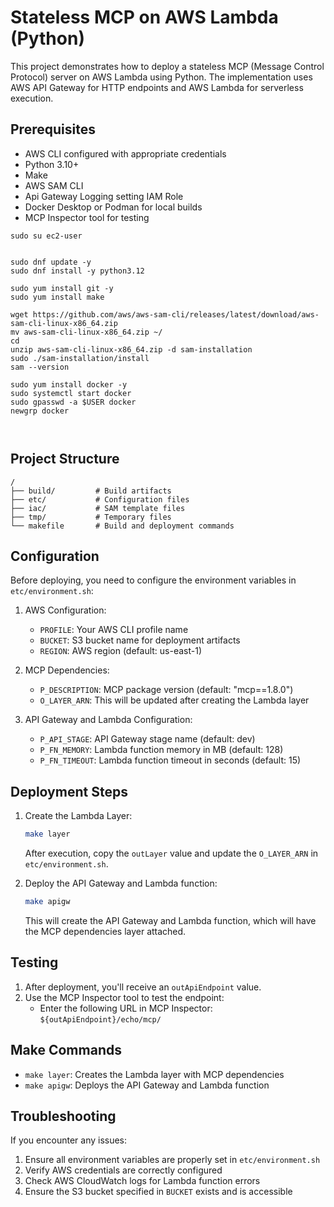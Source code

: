 # Stateless MCP on AWS Lambda (Python)

This project demonstrates how to deploy a stateless MCP (Message Control Protocol) server on AWS Lambda using Python. The implementation uses AWS API Gateway for HTTP endpoints and AWS Lambda for serverless execution.

## Prerequisites

- AWS CLI configured with appropriate credentials
- Python 3.10+
- Make
- AWS SAM CLI
- Api Gateway Logging setting IAM Role
- Docker Desktop or Podman for local builds
- MCP Inspector tool for testing

```
sudo su ec2-user


sudo dnf update -y
sudo dnf install -y python3.12

sudo yum install git -y
sudo yum install make

wget https://github.com/aws/aws-sam-cli/releases/latest/download/aws-sam-cli-linux-x86_64.zip
mv aws-sam-cli-linux-x86_64.zip ~/
cd
unzip aws-sam-cli-linux-x86_64.zip -d sam-installation
sudo ./sam-installation/install
sam --version

sudo yum install docker -y
sudo systemctl start docker
sudo gpasswd -a $USER docker 
newgrp docker



```

## Project Structure

```
/
├── build/         # Build artifacts
├── etc/           # Configuration files
├── iac/           # SAM template files
├── tmp/           # Temporary files
└── makefile       # Build and deployment commands
```

## Configuration

Before deploying, you need to configure the environment variables in `etc/environment.sh`:

1. AWS Configuration:
   - `PROFILE`: Your AWS CLI profile name
   - `BUCKET`: S3 bucket name for deployment artifacts
   - `REGION`: AWS region (default: us-east-1)

2. MCP Dependencies:
   - `P_DESCRIPTION`: MCP package version (default: "mcp==1.8.0")
   - `O_LAYER_ARN`: This will be updated after creating the Lambda layer

3. API Gateway and Lambda Configuration:
   - `P_API_STAGE`: API Gateway stage name (default: dev)
   - `P_FN_MEMORY`: Lambda function memory in MB (default: 128)
   - `P_FN_TIMEOUT`: Lambda function timeout in seconds (default: 15)

## Deployment Steps

1. Create the Lambda Layer:
   ```bash
   make layer
   ```
   After execution, copy the `outLayer` value and update the `O_LAYER_ARN` in `etc/environment.sh`.

2. Deploy the API Gateway and Lambda function:
   ```bash
   make apigw
   ```
   This will create the API Gateway and Lambda function, which will have the MCP dependencies layer attached.

## Testing

1. After deployment, you'll receive an `outApiEndpoint` value.
2. Use the MCP Inspector tool to test the endpoint:
   - Enter the following URL in MCP Inspector: `${outApiEndpoint}/echo/mcp/`

## Make Commands

- `make layer`: Creates the Lambda layer with MCP dependencies
- `make apigw`: Deploys the API Gateway and Lambda function

## Troubleshooting

If you encounter any issues:
1. Ensure all environment variables are properly set in `etc/environment.sh`
2. Verify AWS credentials are correctly configured
3. Check AWS CloudWatch logs for Lambda function errors
4. Ensure the S3 bucket specified in `BUCKET` exists and is accessible
